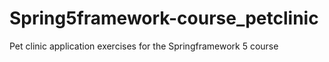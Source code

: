 # Spring5framework-course_petclinic
Pet clinic application exercises for the Springframework 5 course
